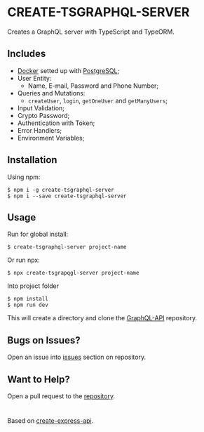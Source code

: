 # CREATE-TSGRAPHQL-SERVER

Creates a GraphQL server with TypeScript and TypeORM.

## Includes

- [Docker](https://www.docker.com/) setted up with [PostgreSQL](https://www.postgresql.org/);
- User Entity:
  - Name, E-mail, Password and Phone Number;
- Queries and Mutations:
  - `createUser`, `login`, `getOneUser` and `getManyUsers`;
- Input Validation;
- Crypto Password;
- Authentication with Token;
- Error Handlers;
- Environment Variables;

## Installation

Using npm:

```
$ npm i -g create-tsgraphql-server
$ npm i --save create-tsgraphql-server
```

## Usage

Run for global install:

```
$ create-tsgraphql-server project-name
```

Or run npx:

```
$ npx create-tsgrapqgl-server project-name
```

Into project folder

```
$ npm install
$ npm run dev
```

This will create a directory and clone the [GraphQL-API](https://github.com/LucasGobatto/graphql-api) repository.

## Bugs on Issues?

Open an issue into [issues](https://github.com/LucasGobatto/create-tsgraphql-server) section on repository.

## Want to Help?

Open a pull request to the [repository](https://github.com/LucasGobatto/graphql-api).

#

Based on [create-express-api](https://github.com/w3cj/create-express-api).
